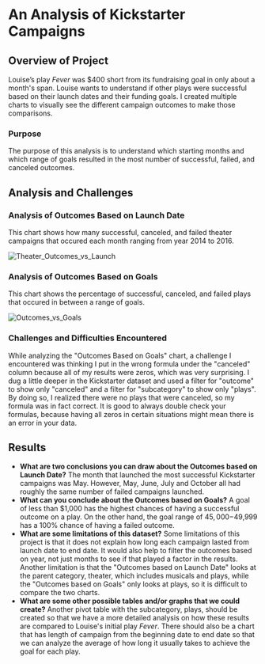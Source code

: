 # An Analysis of Kickstarter Campaigns
## Overview of Project
Louise’s play *Fever* was $400 short from its fundraising goal in only about a month's span. Louise wants to understand if other plays were successful based on their launch dates and their funding goals. I created multiple charts to visually see the different campaign outcomes to make those comparisons. 
### Purpose 
The purpose of this analysis is to understand which starting months and which range of goals resulted in the most number of successful, failed, and canceled outcomes.
## Analysis and Challenges

### Analysis of Outcomes Based on Launch Date
This chart shows how many successful, canceled, and failed theater campaigns that occured each month ranging from year 2014 to 2016.

![Theater_Outcomes_vs_Launch](https://user-images.githubusercontent.com/88408350/129803467-922ee355-5c67-4e89-ab79-9adc647ab949.PNG)

### Analysis of Outcomes Based on Goals
This chart shows the percentage of successful, canceled, and failed plays that occured in between a range of goals.

![Outcomes_vs_Goals](https://user-images.githubusercontent.com/88408350/129802943-e7085a25-98de-45dd-8376-95aa2d0e4fe2.PNG)

### Challenges and Difficulties Encountered
While analyzing the "Outcomes Based on Goals" chart, a challenge I encountered was thinking I put in the wrong formula under the "canceled" column because all of my results were zeros, which was very surprising. I dug a little deeper in the Kickstarter dataset and used a filter for "outcome" to show only "canceled" and a filter for "subcategory" to show only "plays". By doing so, I realized there were no plays that were canceled, so my formula was in fact correct. It is good to always double check your formulas, because having all zeros in certain situations might mean there is an error in your data.
## Results

- **What are two conclusions you can draw about the Outcomes based on Launch Date?**
  The month that launched the most successful Kickstarter campaigns was May. However, May, June, July and October all had roughly the same number of failed campaigns launched.
- **What can you conclude about the Outcomes based on Goals?**
  A goal of less than $1,000 has the highest chances of having a successful outcome on a play. On the other hand, the goal range of $45,000-$49,999 has a 100% chance of having a failed outcome.
- **What are some limitations of this dataset?**
  Some limitations of this project is that it does not explain how long each campaign lasted from launch date to end date. It would also help to filter the outcomes based on year, not just months to see if that played a factor in the results. Another limitation is that the "Outcomes based on Launch Date" looks at the parent category, theater, which includes musicals and plays, while the "Outcomes based on Goals" only looks at plays, so it is difficult to compare the two charts.  
- **What are some other possible tables and/or graphs that we could create?**
  Another pivot table with the subcategory, plays, should be created so that we have a more detailed analysis on how these results are compared to Louise's initial play *Fever*. There should also be a chart that has length of campaign from the beginning date to end date so that we can analyze the average of how long it usually takes to achieve the goal for each play. 

